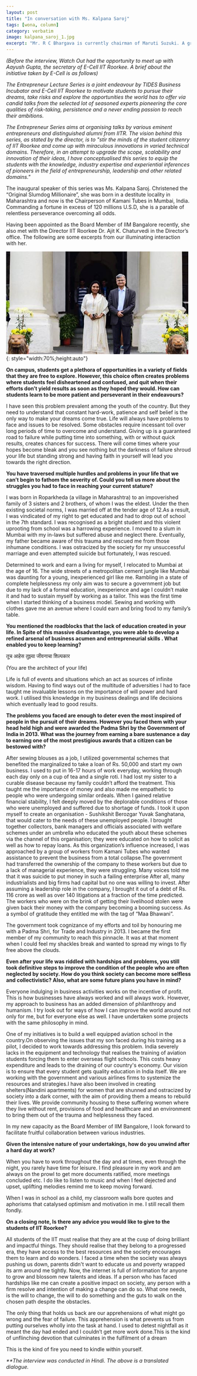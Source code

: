 ```yaml
---
layout: post
title: "In conversation with Ms. Kalpana Saroj"
tags: [wona, column]
category: verbatim
image: kalpana_saroj_1.jpg
excerpt: "Mr. R C Bhargava is currently chairman of Maruti Suzuki. A graduate of Allahabad University, he topped the 1956 batch of the IAS, and served in the J&K cadre."
---
```


*(Before the interview, Watch Out had the opportunity to meet up with Aayush Gupta, the secretary of E-Cell IIT Roorkee. A brief about the initiative taken by E-Cell is as follows)*

*The Entrepreneur Lecture Series is a joint endeavour by TIDES Business Incubator and E-Cell IIT Roorkee to motivate students to pursue their dreams, take risks and explore the opportunities the world has to offer via candid talks from the selected lot of seasoned experts pioneering the core qualities of risk-taking, persistence and a never ending passion to reach their ambitions.*

*The Entrepreneur Series aims at organising talks by various eminent entrepreneurs and distinguished alumni from IITR. The vision behind this series, as stated by the director, is to "stir the minds of the student citizenry of IIT Roorkee and come up with miraculous innovations in varied technical domains. Therefore, in an attempt to upgrade the scope, scalability and innovation of their ideas, I have conceptualised this series to equip the students with the knowledge, industry expertise and experiential inferences of pioneers in the field of entrepreneurship, leadership and other related domains."*

The inaugural speaker of this series was Ms. Kalpana Saroj. Christened the “Original Slumdog Millionaire”, she was born in a destitute locality in Maharashtra and now is the Chairperson of Kamani Tubes in Mumbai, India. Commanding a fortune in excess of 120 millions U.S.D, she is a parable of relentless perseverance overcoming all odds.

Having been appointed as the Board Member of IIM Bangalore recently, she also met with the Director IIT Roorkee Dr. Ajit K. Chaturvedi in the Director’s office. The following are some excerpts from our illuminating interaction with her.

![pic_with_director](/images/posts/kalpana_saroj_2.jpg){: style="width:70%;height:auto"}

**On campus, students get a plethora of opportunities in a variety of fields that they are free to explore. However, this choice often creates problems where students feel disheartened and confused, and quit when their efforts don’t yield results as soon as they hoped they would. How can  students learn to be more patient and perseverant in their endeavours?**

I have seen this problem prevalent among the youth of the country. But they need to understand that constant hard-work, patience and self belief is the only way to make your dreams come true. Life will always have problems to face and issues to be resolved. Some obstacles require incessant toil over long periods of time to overcome and understand. Giving up is a guaranteed road to failure while putting time into something, with or without quick results, creates chances for success. There will come times where your hopes become bleak and you see nothing but the darkness of failure shroud your life but standing strong and having faith in yourself will lead you towards the right direction.

**You have traversed multiple hurdles and problems in your life that we can’t begin to fathom the severity of. Could you tell us more about the struggles you had to face in reaching your current stature?**

I was born in Roparkheda (a village in Maharashtra) to an impoverished family of 3 sisters and 2 brothers, of whom I was the eldest. Under the then existing societal norms, I was married off at the tender age of 12.As a result, I was vindicated of my right to get educated and had to drop out of school in the 7th standard. I was recognised as a bright student and this violent uprooting from school was a harrowing experience. I moved to a slum in Mumbai with my in-laws but suffered abuse and neglect there. Eventually, my father became aware of this trauma and rescued me from those inhumane conditions. I was ostracized by the society for my unsuccessful marriage and even attempted suicide but fortunately, I was rescued.

Determined to work and earn a living for myself, I relocated to Mumbai at the age of 16. The wide streets of a metropolitan cement jungle like Mumbai was daunting for a young, inexperienced girl like me. Rambling in a state of complete helplessness my only aim was to secure a government job but due to my lack of a formal education, inexperience and age I couldn’t make it and had to sustain myself by working as a tailor. This was the first time when I started thinking of a business model. Sewing and working with clothes gave me an avenue where I could earn and bring food to my family’s table.

**You mentioned the roadblocks that the lack of education created in your life. In Spite of this massive disadvantage, you were able to develop a refined arsenal of business acumen and entrepreneurial skills . What enabled you to keep learning?**

तूच आहेस तुझ्या जीवनाचा शिल्पकार

(You are the architect of your life)

Life is full of events and situations which an act as sources of infinite wisdom. Having to find ways out of the multitude of adversities I had to face taught me invaluable lessons on the importance of will power and hard work. I utilised this knowledge in my business dealings and life decisions which eventually lead to good results.

**The  problems you faced are enough to deter even the most inspired of people in the pursuit of their dreams. However you faced them with your head held high and were awarded the Padma Shri by the Government of India in 2013. What was the journey from earning a bare sustenance a day to earning one of the most prestigious awards that a citizen can be bestowed with?**

After sewing blouses as a job, I utilized governmental schemes that benefited the marginalized to take a loan of Rs. 50,000 and start my own business. I used to put in 16-17 hours of work everyday, working through each day only on a cup of tea and a single roti. I had lost my sister to a curable disease because my family couldn’t afford the treatment. This taught me the importance of money and also made me empathetic to people who were undergoing similar ordeals. When I gained relative financial stability, I felt deeply moved by the deplorable conditions of those who were unemployed and suffered due to shortage of funds. I took it upon myself to create an organisation - Sushikshit Berozgar Yuvak Sanghatana, that would cater to the needs of these unemployed people. I brought together collectors, bank managers and officials associated with welfare schemes under an umbrella who educated the youth about these schemes via the channel of this organisation; they were educated on how to solicit as well as how to repay loans. As this organization’s influence increased, I was approached by a group of workers from Kamani Tubes who wanted assistance to prevent the business from a total collapse.The government had transferred the ownership of the company to these workers but due to a lack of managerial experience, they were struggling. Many voices told me that it was suicide to put money in such a failing enterprise After all, many industrialists and big firms had capital but no one was willing to invest. After assuming a leadership role in the company, I brought it out of a debt of Rs. 116 crore as well as over 140 litigations at a fraction of the time predicted. The workers who were on the brink of getting their livelihood stolen were given back their money with the company becoming a booming success. As a symbol of gratitude they entitled me with the tag of “Maa Bhawani”.

The government took cognizance of my efforts and toil by honouring me with a Padma Shri, for Trade and Industry in 2013. I became the first member of my community to reach this pinnacle. It was at that moment when I could feel my shackles break and wanted to spread my wings to fly free above the clouds.

**Even after your life was riddled with hardships and problems, you still took definitive steps to improve the condition of the people who are often neglected by society. How do you think society can become more selfless and collectivistic? Also, what are some future plans you have in mind?**

Everyone indulging in business activities works on the incentive of profit. This is how businesses have always worked and will always work. However, my approach to business has an added dimension of philanthropy and humanism. I try look out for ways of how I can improve the world around not only for me, but for everyone else as well. I have undertaken some projects with the same philosophy in mind.

One of my initiatives is to build a well equipped aviation school in the country.On observing the issues that my son faced during his training as a pilot, I decided to work towards addressing this problem. India severely lacks in the equipment and technology that realises the training of aviation students forcing them to enter overseas flight schools. This costs heavy expenditure and leads to the draining of our country's economy. Our vision is to ensure that every student gets quality education in India itself. We are working with the government and various airlines firms to systemize the resources and strategies.I have also been involved in creating shelters(Nandini apartments) for women that are shunned and ostracized by society into a dark corner, with the aim of providing them a means to rebuild their lives. We provide community housing to these suffering women where they live without rent, provisions of food and healthcare and an environment to bring them out of the trauma and helplessness they faced.

In my new capacity as the Board Member of IIM Bangalore, I look forward to facilitate fruitful collaboration between various industries.

**Given the intensive nature of your undertakings, how do you unwind after a hard day at work?**

When you have to work throughout the day and at times, even through the night, you rarely have time for leisure. I find pleasure in my work and am always on the prowl to get more documents ratified, more meetings concluded etc. I do like to listen to music and when I feel dejected and upset, uplifting melodies remind me to keep moving forward.

When I was in school as a child, my classroom walls bore quotes and aphorisms that catalysed optimism and motivation in me. I still recall them fondly.

**On a closing note, Is there any advice you would like to give to the students of IIT Roorkee?**

All students of the IIT must realise that they are at the cusp of doing brilliant and impactful things. They should realise that they belong to a progressed era, they have access to the best resources and the society encourages them to learn and do wonders. I faced a time when the society was always pushing us down, parents didn't want to educate us and poverty wrapped its arm around me tightly. Now, the internet is full of information for anyone to grow and blossom new talents and ideas. If a person who has faced hardships like me can create a positive impact on society, any person with a firm resolve and intention of making a change can do so. What one needs, is the will to change, the will to do something and the guts to walk on the chosen path despite the obstacles.

The only thing that holds us back are our apprehensions of what might go wrong and the fear of failure. This apprehension is what prevents us from putting ourselves wholly into the task at hand. I used to detest nightfall as it meant the day had ended and I couldn’t get more work done.This is the kind of unflinching devotion that culminates in the fulfilment of a dream

This is the kind of fire you need to kindle within yourself.

*\*\*The interview was conducted in Hindi. The above is a translated dialogue.*
